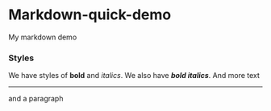 # Markdown-quick-demo
My markdown demo

### Styles
We have styles of **bold** and _italics_.
We also have ***bold italics***.
And more text

---

and a paragraph

